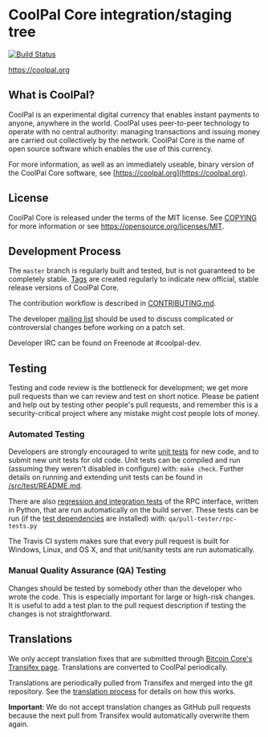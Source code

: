 CoolPal Core integration/staging tree
=====================================

[![Build Status](https://travis-ci.org/coolpal-project/coolpal.svg?branch=master)](https://travis-ci.org/coolpal-project/coolpal)

https://coolpal.org

What is CoolPal?
----------------

CoolPal is an experimental digital currency that enables instant payments to
anyone, anywhere in the world. CoolPal uses peer-to-peer technology to operate
with no central authority: managing transactions and issuing money are carried
out collectively by the network. CoolPal Core is the name of open source
software which enables the use of this currency.

For more information, as well as an immediately useable, binary version of
the CoolPal Core software, see [https://coolpal.org](https://coolpal.org).

License
-------

CoolPal Core is released under the terms of the MIT license. See [COPYING](COPYING) for more
information or see https://opensource.org/licenses/MIT.

Development Process
-------------------

The `master` branch is regularly built and tested, but is not guaranteed to be
completely stable. [Tags](https://github.com/coolpal-project/coolpal/tags) are created
regularly to indicate new official, stable release versions of CoolPal Core.

The contribution workflow is described in [CONTRIBUTING.md](CONTRIBUTING.md).

The developer [mailing list](https://groups.google.com/forum/#!forum/coolpal-dev)
should be used to discuss complicated or controversial changes before working
on a patch set.

Developer IRC can be found on Freenode at #coolpal-dev.

Testing
-------

Testing and code review is the bottleneck for development; we get more pull
requests than we can review and test on short notice. Please be patient and help out by testing
other people's pull requests, and remember this is a security-critical project where any mistake might cost people
lots of money.

### Automated Testing

Developers are strongly encouraged to write [unit tests](src/test/README.md) for new code, and to
submit new unit tests for old code. Unit tests can be compiled and run
(assuming they weren't disabled in configure) with: `make check`. Further details on running
and extending unit tests can be found in [/src/test/README.md](/src/test/README.md).

There are also [regression and integration tests](/qa) of the RPC interface, written
in Python, that are run automatically on the build server.
These tests can be run (if the [test dependencies](/qa) are installed) with: `qa/pull-tester/rpc-tests.py`

The Travis CI system makes sure that every pull request is built for Windows, Linux, and OS X, and that unit/sanity tests are run automatically.

### Manual Quality Assurance (QA) Testing

Changes should be tested by somebody other than the developer who wrote the
code. This is especially important for large or high-risk changes. It is useful
to add a test plan to the pull request description if testing the changes is
not straightforward.

Translations
------------

We only accept translation fixes that are submitted through [Bitcoin Core's Transifex page](https://www.transifex.com/projects/p/bitcoin/).
Translations are converted to CoolPal periodically.

Translations are periodically pulled from Transifex and merged into the git repository. See the
[translation process](doc/translation_process.md) for details on how this works.

**Important**: We do not accept translation changes as GitHub pull requests because the next
pull from Transifex would automatically overwrite them again.
